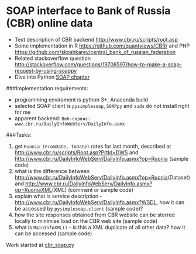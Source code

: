 # SOAP interface to Bank of Russia (CBR) online data

- Text description of CBR backend <http://www.cbr.ru/scripts/root.asp>
- Some implementation in R <https://github.com/quantviews/CBR/> and PHP <https://github.com/skoshkarev/central_bank_of_russian_federation>
- Related stackoverflow question <http://stackoverflow.com/questions/19708597/how-to-make-a-soap-request-by-using-soappy>
- Dive into Python [SOAP chapter](http://www.diveintopython.net/soap_web_services)

###Implementation requirements:
- programming enviroment is python 3+, Anaconda build
- selected SOAP client is ```pysimplesoap```, ```SOAPpy``` and ```suds``` do not install right for me
- apparent backend: ```Веб-сервис: www.cbr.ru/DailyInfoWebServ/DailyInfo.asmx```

###Tasks:

1. get ```Ruonia (FromDate, ToDate)``` rates for last month, described at <http://www.cbr.ru/scripts/Root.asp?PrtId=DWS> and 
  <http://www.cbr.ru/DailyInfoWebServ/DailyInfo.asmx?op=Ruonia> (sample code)
2. what is the difference between <http://www.cbr.ru/DailyInfoWebServ/DailyInfo.asmx?op=Ruonia>(Dataset) and 
  <http://www.cbr.ru/DailyInfoWebServ/DailyInfo.asmx?op=RuoniaXML>(XML) (comment or sample code)
3. explain what is service description - <http://www.cbr.ru/DailyInfoWebServ/DailyInfo.asmx?WSDL>, how it can be accessed by 
  ```pysimplesoap.client``` (sample code)?
4. how the site responses obtained from CBR website can be storred locally to minimise load on the CBR web site (sample code)
5. what is ```MainInfoXML()``` - is this a XML duplicate of all other data? how it can be accessed (sample code)

Work started at [cbr_soap.py](cbr_soap.py)
